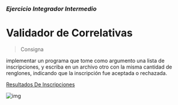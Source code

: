 ### <em>Ejercicio Integrador Intermedio</em>
# Validador de Correlativas

> Consigna

implementar un programa que tome como
argumento una lista de inscripciones, y escriba en un archivo otro con la misma cantidad de
renglones, indicando que la inscripción fue aceptada o rechazada.

<p><a href="src\main\java\org\argPrograma\outputFiles\resultadoInscripciones.csv"/>Resultados De Inscripciones</a></p>

![img]("src\main\java\org\argPrograma\outputFiles\resultadoInscripciones.csv")
